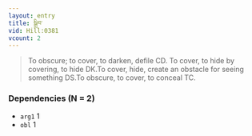 ```yaml
---
layout: entry
title: སྒྲིབ་
vid: Hill:0381
vcount: 2
---
```

> To obscure; to cover, to darken, defile CD\. To cover, to hide by covering, to hide DK\.To cover, hide, create an obstacle for seeing something DS\.To obscure, to cover, to conceal TC\.


### Dependencies (N = 2)
* `arg1` 1
* `obl` 1
